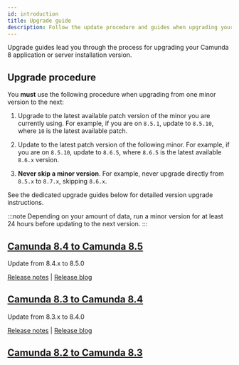```yaml
---
id: introduction
title: Upgrade guide
description: Follow the update procedure and guides when upgrading your Camunda 8 application or server installation version.
---
```


Upgrade guides lead you through the process for upgrading your Camunda 8 application or server installation version.

## Upgrade procedure

You **must** use the following procedure when upgrading from one minor version to the next:

1. Upgrade to the latest available patch version of the minor you are currently using. For example, if you are on `8.5.1`, update to `8.5.10`, where `10` is the latest available patch.

2. Update to the latest patch version of the following minor. For example, if you are on `8.5.10`, update to `8.6.5`, where `8.6.5` is the latest available `8.6.x` version.

3. **Never skip a minor version**. For example, never upgrade directly from `8.5.x` to `8.7.x`, skipping `8.6.x`.

See the dedicated upgrade guides below for detailed version upgrade instructions.

:::note
Depending on your amount of data, run a minor version for at least 24 hours before updating to the next version.
:::

## [Camunda 8.4 to Camunda 8.5](../840-to-850)

Update from 8.4.x to 8.5.0

[Release notes](https://github.com/camunda/camunda-platform/releases/tag/8.5.0) |
[Release blog](https://camunda.com/blog/2024/04/camunda-8-5-release/)

## [Camunda 8.3 to Camunda 8.4](../830-to-840)

Update from 8.3.x to 8.4.0

[Release notes](https://github.com/camunda/camunda-platform/releases/tag/8.4.0) |
[Release blog](https://camunda.com/blog/2024/01/camunda-8-4-simplifying-installation-enhancing-user-experience/)

## [Camunda 8.2 to Camunda 8.3](../820-to-830)
